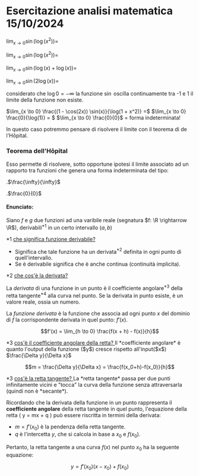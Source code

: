 # Esercitazione analisi matematica 15/10/2024

$\lim_{x \to 0} \sin(\log(x^2)) =$

$\lim_{x \to 0} \sin(\log(x^2)) =$

$\lim_{x \to 0} \sin(\log(x) + \log(x)) =$

$\lim_{x \to 0} \sin(2\log(x)) =$

considerato che $\log{0} = - \infty$ la funzione $\sin$ oscilla continuamente tra -1 e 1 il limite della funzione non esiste.

$\lim_{x \to 0} \frac{(1 - \cos(2x)) \sin(x)}{\log(1 + x^2)} =$
$\lim_{x \to 0} \frac{0}{\log(1)} = $
$\lim_{x \to 0} \frac{0}{0}$ = forma indeterminata!

In questo caso potremmo pensare di risolvere il limite con il teorema di de l'Hôpital.

### Teorema dell'Hôpital

Esso permette di risolvere, sotto opportune ipotesi il limite associato ad un rapporto tra funzioni che genera una forma indeterminata del tipo:

.$\frac{\infty}{\infty}$

.$\frac{0}{0}$

#### Enunciato:

Siano $f$ e  $g$ due funzioni ad una varibile reale (segnatura $f: \R \rightarrow \R$), derivabili$^{*1}$ in un certo intervallo $(a, b)$

<span style='color: var(--color-caution)'>
*1 <u> che significa funzione derivabile? </u>
</span>

- Significa che tale funzione ha un derivata$^{*2}$ definita in ogni punto di quell'intervallo.
- Se è derivabile significa che è anche continua (continuità implicita).

<span style='color: var(--color-caution)'>
*2 <u> che cos'è la derivata? </u>
</span>

La *derivata* di una funzione in un punto è il coefficiente angolare$^{*3}$ della retta tangente$^{*4}$ alla curva nel punto.
Se la derivata in punto esiste, è un valore reale, ossia un numero.

La *funzione derivata* è la funzione che associa ad ogni punto $x$ del dominio di $f$ la corrispondente derivata in quel punto: $f'(x)$.

$$f'(x) = \lim_{h \to 0} \frac{f(x + h) - f(x)}{h}$$


<span style='color: var(--color-caution)'>
*3 <u> cos'è il coefficiente angolare della retta? </u>
</span> 
Il *coefficiente angolare* è quanto l'output della funzione ($y$) cresce rispetto all'input($x$) $\frac{\Delta y}{\Delta x}$

$$m = \frac{\Delta y}{\Delta x}  = \frac{f(x_0+h)-f(x_0)}{h}$$


<span style='color: var(--color-caution)'>
*3 <u> cos'è la retta tangente? </u>
</span> 
La *retta tangente* passa per due punti infinitamente vicini e "tocca" la curva della funzione senza attraversarla (quindi non è *secante*).

Ricordando che la derivata della funzione in un punto rappresenta il **coefficiente angolare** della retta tangente in quel punto, l'equazione della retta \( y = mx + q \) può essere riscritta in termini della derivata:

- $m = f'(x_0)$ è la pendenza della retta tangente.
- $q$ è l'intercetta $y$, che si calcola in base a $x_0$ e $f(x_0)$.

Pertanto, la retta tangente a una curva $f(x)$ nel punto $x_0$ ha la seguente equazione:

$$
y = f'(x_0)(x - x_0) + f(x_0)
$$




